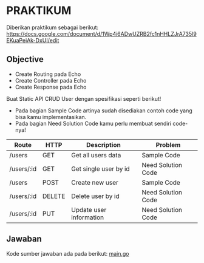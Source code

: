 # PRAKTIKUM

Diberikan praktikum sebagai berikut: https://docs.google.com/document/d/1Wp4i6ADwUZRB2fc1nHHLZJrA735l9EKuaPeiAk-DxUI/edit

## Objective
- Create Routing pada Echo
- Create Controller pada Echo
- Create Response pada Echo

Buat Static API CRUD User dengan spesifikasi seperti berikut!
- Pada bagian Sample Code artinya sudah disediakan contoh code yang bisa kamu implementasikan.
- Pada bagian Need Solution Code kamu perlu membuat sendiri code-nya!

|Route |HTTP|Description |Problem|
|-|-|-|-|
|/users|GET|Get all users data|Sample Code|
|/users/:id|GET|Get single user by id|Need Solution Code|
|/users|POST|Create new user|Sample Code|
|/users/:id|DELETE|Delete user by id|Need Solution Code|
|/users/:id|PUT|Update user information|Need Solution Code|

## Jawaban

Kode sumber jawaban ada pada berikut: [main.go](main.go)